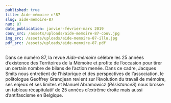 ```yaml
---
published: true
title: Aide-mémoire n°87
slug: aide-memoire-87
num: 87
date_publication: janvier-février-mars 2019
couv_src: /assets/uploads/aide-memoire-87-couv.jpg
img_src: /assets/uploads/aide-memoire-87-illu.jpg
pdf_src: /assets/uploads/aide-memoire-87.pdf
---
```

Dans ce numéro 87, la revue _Aide-mémoire_ célèbre les 25 années d’existence des Territoires de la Mémoire et profite de l’occasion pour tirer un certain nombre de bilans de l’action menée. Dans ce cadre, Jacques Smits nous entretient de l’historique et des perspectives de l’association, le politologue Geoffrey Grandjean revient sur l’évolution du travail de mémoire, ses enjeux et ses limites et Manuel Abramowicz (_RésistanceS_) nous brosse un tableau récapitulatif de 25 années d’extrême droite mais aussi d’antifascisme en Belgique.
